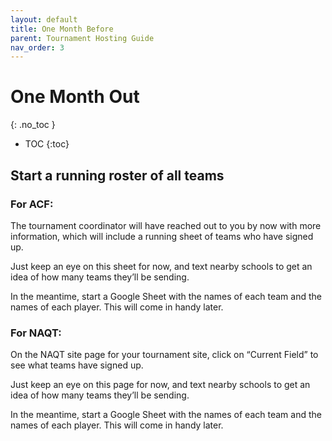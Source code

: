 ```yaml
---
layout: default
title: One Month Before
parent: Tournament Hosting Guide
nav_order: 3
---
```


# One Month Out
{: .no_toc }

- TOC
{:toc}

## Start a running roster of all teams 
### For ACF:
The tournament coordinator will have reached out to you by now with more information, which will include a running sheet of teams who have signed up.

Just keep an eye on this sheet for now, and text nearby schools to get an idea of how many teams they’ll be sending.

In the meantime, start a Google Sheet with the names of each team and the names of each player. This will come in handy later. 

### For NAQT: 
On the NAQT site page for your tournament site, click on “Current Field” to see what teams have signed up. 

Just keep an eye on this page for now, and text nearby schools to get an idea of how many teams they’ll be sending. 

In the meantime, start a Google Sheet with the names of each team and the names of each player. This will come in handy later. 
